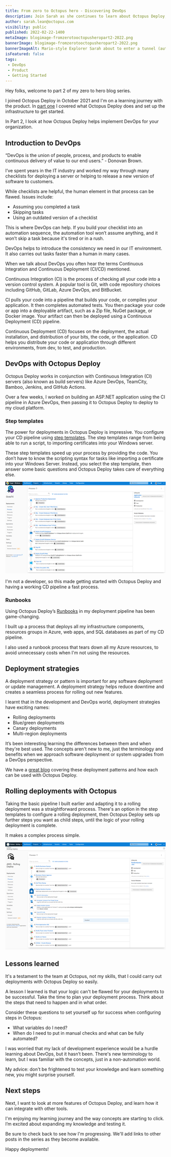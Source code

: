 ```yaml
---
title: From zero to Octopus hero - Discovering DevOps
description: Join Sarah as she continues to learn about Octopus Deploy, this time focusing on DevOps.
author: sarah.lean@octopus.com
visibility: public
published: 2022-02-22-1400
metaImage: blogimage-fromzerotooctopusheropart2-2022.png
bannerImage: blogimage-fromzerotooctopusheropart2-2022.png
bannerImageAlt: Mario-style Explorer Sarah about to enter a tunnel (automated deployment process) above a rickety pile of stones (manual deployment). A rocket to the right awaits (signalling successful deployment).
isFeatured: false
tags:
 - DevOps
 - Product
 - Getting Started
---
```


Hey folks, welcome to part 2 of my zero to hero blog series. 

I joined Octopus Deploy in October 2021 and I'm on a learning journey with the product. In [part one](https://octopus.com/blog/zero-to-octopus-hero-part-1) I covered what Octopus Deploy does and set up the infrastructure to get started.  
 
In Part 2, I look at how Octopus Deploy helps implement DevOps for your organization. 

## Introduction to DevOps

“DevOps is the union of people, process, and products to enable continuous delivery of value to our end users.” - Donovan Brown.
 
I’ve spent years in the IT industry and worked my way through many checklists for deploying a server or helping to release a new version of software to customers.
 
While checklists are helpful, the human element in that process can be flawed. Issues include:

- Assuming you completed a task
- Skipping tasks
- Using an outdated version of a checklist
 
This is where DevOps can help. If you build your checklist into an automation sequence, the automation tool won’t assume anything, and it won’t skip a task because it's tired or in a rush.
 
DevOps helps to introduce the consistency we need in our IT environment.  It also carries out tasks faster than a human in many cases.
 
When we talk about DevOps you often hear the terms Continuous Integration and Continuous Deployment (CI/CD) mentioned.
 
Continuous Integration (CI) is the process of checking all your code into a version control system.  A popular tool is Git, with code repository choices including GitHub, GitLab, Azure DevOps, and BitBucket.
 
CI pulls your code into a pipeline that builds your code, or compiles your application.  It then completes automated tests. You then package your code or app into a deployable artifact, such as a Zip file, NuGet package, or Docker image. Your artifact can then be deployed using a Continuous Deployment (CD) pipeline. 

Continuous Deployment (CD) focuses on the deployment, the actual installation, and distribution of your bits, the code, or the application.  CD helps you distribute your code or application through different environments, from dev, to test, and production. 

## DevOps with Octopus Deploy

Octopus Deploy works in conjunction with Continuous Integration (CI) servers (also known as build servers) like Azure DevOps, TeamCity, Bamboo, Jenkins, and GitHub Actions. 
 
Over a few weeks, I worked on building an ASP.NET application using the CI pipeline in Azure DevOps, then passing it to Octopus Deploy to deploy to my cloud platform.

### Step templates
 
The power for deployments in Octopus Deploy is impressive. You configure your CD pipeline using [step templates](https://octopus.com/docs/projects/built-in-step-templates). The step templates range from being able to run a script, to importing certificates into your Windows server.
 
These step templates speed up your process by providing the code. You don’t have to know the scripting syntax for tasks like importing a certificate into your Windows Server. Instead, you select the step template, then answer some basic questions and Octopus Deploy takes care of everything else.

![An example of an Octopus Deploy Continuous Deployment pipeline](octopus-deployment-process.png)

I'm not a developer, so this made getting started with Octopus Deploy and having a working CD pipeline a fast process.

### Runbooks

Using Octopus Deploy’s [Runbooks](https://octopus.com/docs/runbooks) in my deployment pipeline has been game-changing. 

I built up a process that deploys all my infrastructure components, resources groups in Azure, web apps, and SQL databases as part of my CD pipeline. 

I also used a runbook process that tears down all my Azure resources, to avoid unnecessary costs when I'm not using the resources. 

## Deployment strategies

A deployment strategy or pattern is important for any software deployment or update management. A deployment strategy helps reduce downtime and creates a seamless process for rolling out new features. 

I learnt that in the development and DevOps world, deployment strategies have exciting names: 

- Rolling deployments
- Blue/green deployments
- Canary deployments
- Multi-region deployments

It’s been interesting learning the differences between them and when they're best used. The concepts aren't new to me, just the terminology and benefits when we approach software deployment or system upgrades from a DevOps perspective. 
 
We have a [great blog](https://octopus.com/blog/common-deployment-patterns-and-how-to-set-them-up-in-octopus) covering these deployment patterns and how each can be used with Octopus Deploy.  

## Rolling deployments with Octopus

Taking the basic pipeline I built earlier and adapting it to a rolling deployment was a straightforward process. There's an option in the step templates to configure a rolling deployment, then Octopus Deploy sets up further steps you want as child steps, until the logic of your rolling deployment is complete. 

It makes a complex process simple. 

![An example of an Octopus Deploy Rolling Deployment](octopus-rolling-deployment.png)
 
## Lessons learned

It's a testament to the team at Octopus, not my skills, that I could carry out deployments with Octopus Deploy so easily.
 
A lesson I learned is that your logic can't be flawed for your deployments to be successful. Take the time to plan your deployment process. Think about the steps that need to happen and in what order. 

Consider these questions to set yourself up for success when configuring steps in Octopus:

- What variables do I need?  
- When do I need to put in manual checks and what can be fully automated?   
 
I was worried that my lack of development experience would be a hurdle learning about DevOps, but it hasn’t been.  There's new terminology to learn, but I was familiar with the concepts, just in a non-automation world. 
 
My advice: don't be frightened to test your knowledge and learn something new, you might surprise yourself.  
 
## Next steps

Next, I want to look at more features of Octopus Deploy, and learn how it can integrate with other tools.
 
I'm enjoying my learning journey and the way concepts are starting to click. I’m excited about expanding my knowledge and testing it.

Be sure to check back to see how I'm progressing. We'll add links to other posts in the series as they become available.

Happy deployments!